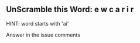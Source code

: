 UnScramble this Word: e w c a r i r
----------

HINT: word starts with 'ai'

Answer in the issue comments
